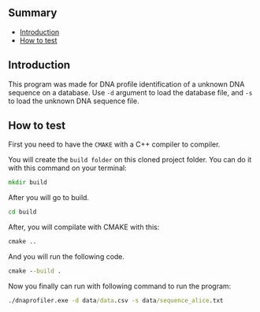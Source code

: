 ## Summary

- [Introduction](#introduction)
- [How to test](#how-to-test)

## Introduction

This program was made for DNA profile identification of a unknown DNA sequence on a database. Use `-d` argument to load the database file, and `-s` to load the unknown DNA sequence file.

## How to test

First you need to have the `CMAKE` with a C++ compiler to compiler.

You will create the `build folder` on this cloned project folder. You can do it with this command on your terminal:

```cmd
mkdir build
```

After you will go to build.

```cmd
cd build
```

After, you will compilate with CMAKE with this:

```cmd
cmake ..
```

And you will run the following code.

```cmd
cmake --build .
```

Now you finally can run with following command to run the program:

```cmd
./dnaprofiler.exe -d data/data.csv -s data/sequence_alice.txt
```
